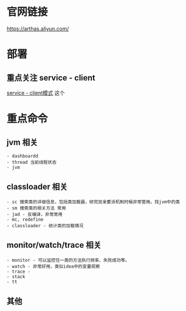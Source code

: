 # 官网链接
https://arthas.aliyun.com/
# 部署
## 重点关注 service - client
[service - client模式](https://arthas.aliyun.com/doc/tunnel.html#%E5%90%AF%E5%8A%A8-arthas-%E6%97%B6%E8%BF%9E%E6%8E%A5%E5%88%B0-tunnel-server)
这个
# 重点命令
## jvm 相关
    - dashboardd
    - thread 当前线程状态
    - jvm 
## classloader 相关
    - sc 搜索类的详细信息，包括类加载器，研究双亲委派机制时候非常管用。找jvm中的类
    - sm 搜索类的相关方法 常用
    - jad - 反编译，非常常用
    - mc, redefine
    - classloader - 统计类的加载情况
## monitor/watch/trace 相关
    - monitor - 可以监控任一类的方法执行频率、失败成功等。
    - watch - 非常好用，类似idea中的变量观察
    - trace - 
    - stack
    - tt
## 其他
